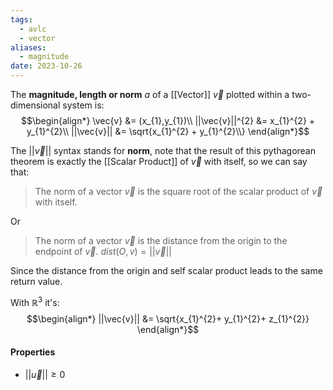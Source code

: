 ```yaml
---
tags:
  - avlc
  - vector
aliases:
  - magnitude
date: 2023-10-26
---
```

The **magnitude, length or norm** $a$ of a [[Vector]] $\vec{v}$ plotted within a two-dimensional system is:
$$\begin{align*}
\vec{v} &= (x_{1},y_{1})\\
||\vec{v}||^{2} &= x_{1}^{2} + y_{1}^{2}\\
||\vec{v}|| &= \sqrt{x_{1}^{2} + y_{1}^{2}\\}
\end{align*}$$

The $||\vec{v}||$ syntax stands for **norm**, note that the result of this pythagorean theorem is exactly the [[Scalar Product]] of $\vec{v}$ with itself, so we can say that:

> The norm of a vector $\vec{v}$ is the square root of the scalar product of $\vec{v}$ with itself.

Or

> The norm of a vector $\vec{v}$ is the distance from the origin to the endpoint of $\vec{v}$. 
> $dist(O, v) = ||\vec{v}||$

Since the distance from the origin and self scalar product leads to the same return value.

With $\mathbb{R}^{3}$ it's:
$$\begin{align*}
||\vec{v}|| &= \sqrt{x_{1}^{2}+ y_{1}^{2}+ z_{1}^{2}}
\end{align*}$$
#### Properties
- $||\vec{u}|| \ge 0$ 

